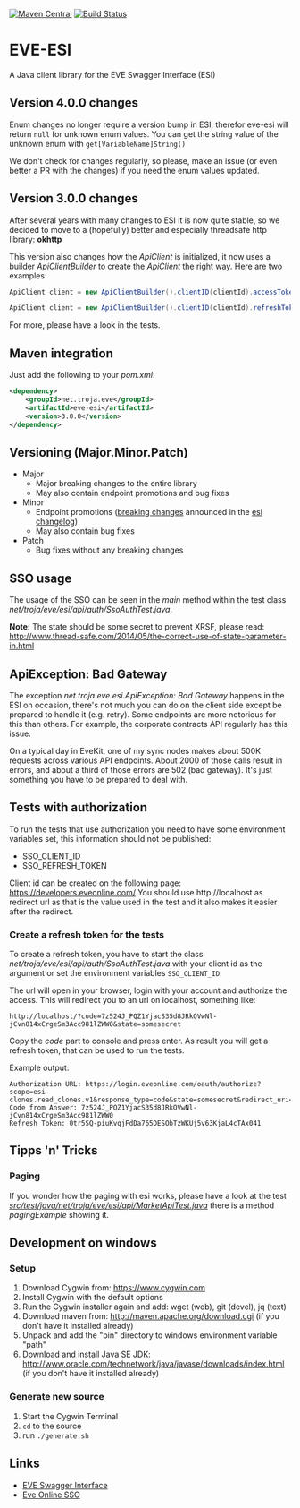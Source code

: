 [![Maven Central](https://img.shields.io/maven-central/v/net.troja.eve/eve-esi.svg?maxAge=86400)](http://mvnrepository.com/artifact/net.troja.eve/eve-esi)
[![Build Status](http://jenkins.troja.net/jenkins/job/GitHub%20eve-esi/badge/icon)](http://jenkins.troja.net/jenkins/job/GitHub%20eve-esi/)

# EVE-ESI
A Java client library for the EVE Swagger Interface (ESI)

## Version 4.0.0 changes

Enum changes no longer require a version bump in ESI, therefor eve-esi will return `null` for unknown enum values.
You can get the string value of the unknown enum with `get[VariableName]String()`

We don't check for changes regularly, so please, make an issue (or even better a PR with the changes) if you need the enum values updated.

## Version 3.0.0 changes
After several years with many changes to ESI it is now quite stable, so
we decided to move to a (hopefully) better and especially threadsafe http library: **okhttp**

This version also changes how the *ApiClient* is initialized, it now uses a
builder *ApiClientBuilder* to create the *ApiClient* the right way. Here are two examples:

```java
ApiClient client = new ApiClientBuilder().clientID(clientId).accessToken("some-access-token").build();

ApiClient client = new ApiClientBuilder().clientID(clientId).refreshToken("some-refresh-token").build();
```

For more, please have a look in the tests.

## Maven integration
Just add the following to your *pom.xml*:
```xml
<dependency>
    <groupId>net.troja.eve</groupId>
    <artifactId>eve-esi</artifactId>
    <version>3.0.0</version>
</dependency>
```

## Versioning (Major.Minor.Patch)

- Major
  - Major breaking changes to the entire library
  - May also contain endpoint promotions and bug fixes
- Minor
  - Endpoint promotions ([breaking changes](https://github.com/esi/esi-docs/blob/master/docs/breaking_changes.md) announced in the [esi changelog](https://github.com/esi/esi-issues/blob/master/changelog.md))
  - May also contain bug fixes
- Patch
  - Bug fixes without any breaking changes

## SSO usage
The usage of the SSO can be seen in the *main* method within the test class
*net/troja/eve/esi/api/auth/SsoAuthTest.java*.

**Note:** The state should be some secret to prevent XRSF, please read:
http://www.thread-safe.com/2014/05/the-correct-use-of-state-parameter-in.html

## ApiException: Bad Gateway
The exception *net.troja.eve.esi.ApiException: Bad Gateway* happens in the ESI on occasion,
there's not much you can do on the client side except be prepared to handle it (e.g. retry).
Some endpoints are more notorious for this than others. For example, the corporate contracts
API regularly has this issue.

On a typical day in EveKit, one of my sync nodes makes about 500K requests across various API
endpoints. About 2000 of those calls result in errors, and about a third of those errors are
502 (bad gateway). It's just something you have to be prepared to deal with.

## Tests with authorization
To run the tests that use authorization you need to have some environment variables set,
this information should not be published:
* SSO_CLIENT_ID
* SSO_REFRESH_TOKEN

Client id can be created on the following page: https://developers.eveonline.com/
You should use http://localhost as redirect url as that is the value used in the test and it also
makes it easier after the redirect.

### Create a refresh token for the tests
To create a refresh token, you have to start the class *net/troja/eve/esi/api/auth/SsoAuthTest.java*
with your client id as the argument or set the environment variables `SSO_CLIENT_ID`.

The url will open in your browser, login with your account and authorize the access. This will redirect you
to an url on localhost, something like:
```
http://localhost/?code=7z524J_PQZ1YjacS35d8JRkOVwNl-jCvn814xCrgeSm3Acc981lZWW0&state=somesecret
```

Copy the *code* part to console and press enter. As result you will get a refresh token, that can be
used to run the tests.

Example output:
```shell
Authorization URL: https://login.eveonline.com/oauth/authorize?scope=esi-clones.read_clones.v1&response_type=code&state=somesecret&redirect_uri=http%3A%2F%2Flocalhost&client_id=352ef22ca74e33c78c11779ab3saffe
Code from Answer: 7z524J_PQZ1YjacS35d8JRkOVwNl-jCvn814xCrgeSm3Acc981lZWW0
Refresh Token: 0tr5SQ-piuKvqjFdDa765DESObTzWKUj5v63KjaL4cTAx041
```
## Tipps 'n' Tricks

### Paging
If you wonder how the paging with esi works, please have a look at the test
*[src/test/java/net/troja/eve/esi/api/MarketApiTest.java](https://github.com/burberius/eve-esi/blob/master/src/test/java/net/troja/eve/esi/api/MarketApiTest.java#L234)* there is a method *pagingExample* showing it.

## Development on windows

### Setup
1) Download Cygwin from: https://www.cygwin.com
2) Install Cygwin with the default options
3) Run the Cygwin installer again and add: wget (web), git (devel), jq (text)
4) Download maven from: http://maven.apache.org/download.cgi (if you don't have it installed already)
5) Unpack and add the "bin" directory to windows environment variable "path"
6) Download and install Java SE JDK: http://www.oracle.com/technetwork/java/javase/downloads/index.html (if you don't have it installed already)

### Generate new source
1) Start the Cygwin Terminal
2) ``cd`` to the source
2) run ``./generate.sh``

## Links
* [EVE Swagger Interface](https://esi.evetech.net/)
* [Eve Online SSO](https://github.com/esi/esi-docs#sso---read-this-notice-first)
